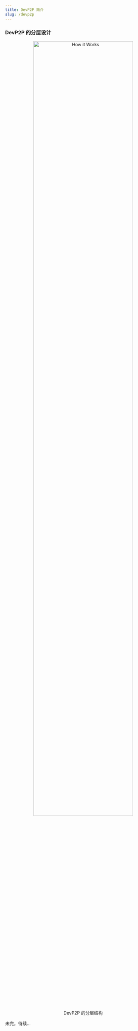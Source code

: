 ```yaml
---
title: DevP2P 简介
slug: /devp2p
---
```


### DevP2P 的分层设计

<center> <img src="../picture/p2p-devp2p.png" alt="How it Works" width = "80%" height = "80%" /> </center>

<center> DevP2P 的分层结构 </center>

未完，待续...

